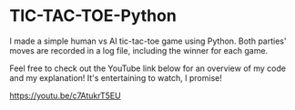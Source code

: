 # TIC-TAC-TOE-Python
I made a simple human vs AI tic-tac-toe game using Python. 
Both parties' moves are recorded in a log file, including the winner for each game. 

Feel free to check out the YouTube link below for an overview of my code and my explanation! It's entertaining to watch, I promise!

https://youtu.be/c7AtukrT5EU

